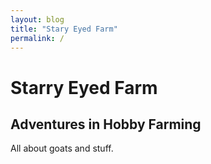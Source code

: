 ```yaml
---
layout: blog
title: "Stary Eyed Farm"
permalink: /
---
```


# Starry Eyed Farm 
## Adventures in Hobby Farming

All about goats and stuff.
